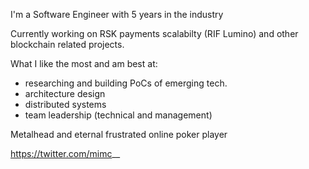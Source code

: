I'm a Software Engineer with 5 years in the industry

Currently working on RSK payments scalabilty (RIF Lumino) and other blockchain related projects.

What I like the most and am best at:

- researching and building PoCs of emerging tech.
- architecture design
- distributed systems
- team leadership (technical and management)


Metalhead and eternal frustrated online poker player

https://twitter.com/mimc__
